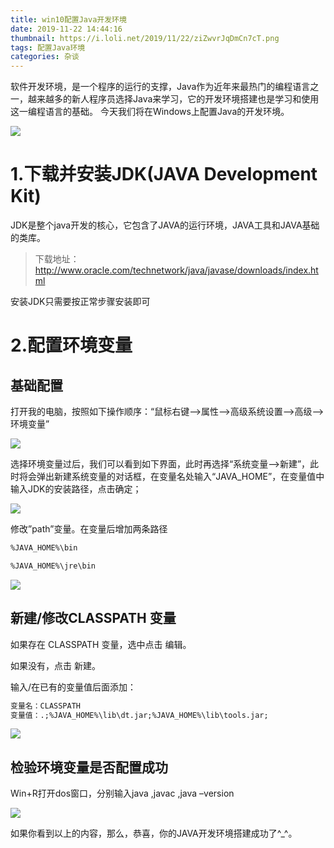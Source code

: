 ```yaml
---
title: win10配置Java开发环境
date: 2019-11-22 14:44:16
thumbnail: https://i.loli.net/2019/11/22/ziZwvrJqDmCn7cT.png
tags: 配置Java环境
categories: 杂谈
---
```


软件开发环境，是一个程序的运行的支撑，Java作为近年来最热门的编程语言之一，越来越多的新人程序员选择Java来学习，它的开发环境搭建也是学习和使用这一编程语言的基础。
今天我们将在Windows上配置Java的开发环境。

<!--more-->

<a href="https://sm.ms/image/x3CONMptcTi5uJ4" target="_blank"><img src="https://i.loli.net/2019/11/22/x3CONMptcTi5uJ4.jpg" ></a>

# 1.下载并安装JDK(JAVA Development Kit)

JDK是整个java开发的核心，它包含了JAVA的运行环境，JAVA工具和JAVA基础的类库。

> 下载地址：
http://www.oracle.com/technetwork/java/javase/downloads/index.html

安装JDK只需要按正常步骤安装即可

# 2.配置环境变量

## 基础配置

打开我的电脑，按照如下操作顺序：“鼠标右键-->属性-->高级系统设置-->高级-->环境变量”

<a href="https://sm.ms/image/zb6GcmSEqprThs7" target="_blank"><img src="https://i.loli.net/2019/11/22/zb6GcmSEqprThs7.jpg" ></a>

选择环境变量过后，我们可以看到如下界面，此时再选择“系统变量-->新建”，此时将会弹出新建系统变量的对话框，在变量名处输入“JAVA_HOME”，在变量值中输入JDK的安装路径，点击确定；

<a href="https://sm.ms/image/CZTdPL8Y9EfJOUz" target="_blank"><img src="https://i.loli.net/2019/11/22/CZTdPL8Y9EfJOUz.jpg" ></a>

修改”path”变量。在变量后增加两条路径

```html
%JAVA_HOME%\bin

%JAVA_HOME%\jre\bin
```

<a href="https://sm.ms/image/FIL26OmuTKb8fX5" target="_blank"><img src="https://i.loli.net/2019/11/22/FIL26OmuTKb8fX5.jpg" ></a>

## 新建/修改CLASSPATH 变量

如果存在 CLASSPATH 变量，选中点击 编辑。

如果没有，点击 新建。

输入/在已有的变量值后面添加：

```html
变量名：CLASSPATH
变量值：.;%JAVA_HOME%\lib\dt.jar;%JAVA_HOME%\lib\tools.jar;
```

<a href="https://sm.ms/image/emZEnRfT9u23GPz" target="_blank"><img src="https://i.loli.net/2019/11/22/emZEnRfT9u23GPz.jpg" ></a>

## 检验环境变量是否配置成功 

Win+R打开dos窗口，分别输入java  ,javac  ,java –version

<a href="https://sm.ms/image/r5b3kVQNGmIe6wf" target="_blank"><img src="https://i.loli.net/2019/11/22/r5b3kVQNGmIe6wf.jpg" ></a>

如果你看到以上的内容，那么，恭喜，你的JAVA开发环境搭建成功了^_^。 